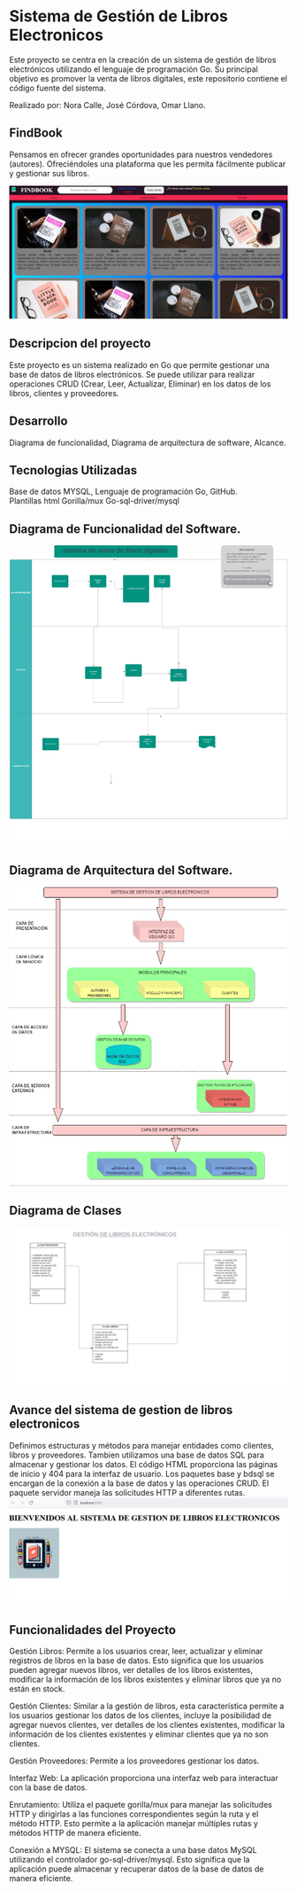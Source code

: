 # Sistema de Gestión de Libros Electronicos
Este proyecto se centra en la creación de un sistema de gestión de libros electrónicos utilizando el lenguaje de programación Go. 
Su principal objetivo es promover la venta de libros digitales, este repositorio contiene el código fuente del sistema.
 
Realizado por: Nora Calle, José Córdova, Omar Llano.

## FindBook

Pensamos en ofrecer grandes oportunidades para nuestros vendedores (autores).
Ofreciéndoles una plataforma que les permita fácilmente publicar y gestionar sus libros.

![](https://github.com/norah30/-SISTEMA-DE-GESTION-DE-LIBROS-ELECTRONICOS/blob/9c47e1ad6529517457d6b450e9933859caf3acf4/imagenes/WhatsApp%20Image%202023-12-21%20at%2023.20.38.jpeg)

## Descripcion del proyecto 
Este proyecto es un sistema realizado en Go que permite gestionar una base de datos de libros electrónicos. Se puede utilizar para realizar operaciones CRUD (Crear, Leer, Actualizar, Eliminar) en los datos de los libros, clientes y proveedores.

## Desarrollo 
Diagrama de funcionalidad, 
Diagrama de arquitectura de software, 
Alcance.

## Tecnologias Utilizadas 
Base de datos MYSQL, 
Lenguaje de programación Go, 
GitHub.  
Plantillas html
Gorilla/mux
Go-sql-driver/mysql

## Diagrama de Funcionalidad del Software.
![](https://github.com/norah30/-SISTEMA-DE-GESTION-DE-LIBROS-ELECTRONICOS/blob/fa5a073a844dc210e7e111113f791f4699324004/sistemas%20de%20venta%20de%20libros%20digitales.jpeg)
## Diagrama de Arquitectura del Software.
![](https://github.com/norah30/-SISTEMA-DE-GESTION-DE-LIBROS-ELECTRONICOS/blob/0fc2f0c244d579dc03cab7970aef38fca1897001/SIS%20(1).jpg)
## Diagrama de Clases 
![](https://github.com/norah30/-SISTEMA-DE-GESTION-DE-LIBROS-ELECTRONICOS/blob/45bcd85b046d5bbcfdbceb5c99a1a2840c25c5ac/Proyecto%20GOLAND%202.jpeg)
 ## Avance del sistema de gestion de libros electronicos 
Definimos estructuras y métodos para manejar entidades como clientes, libros y proveedores. 
Tambien utilizamos una base de datos SQL para almacenar y gestionar los datos.
El código HTML proporciona las páginas de inicio y 404 para la interfaz de usuario. 
Los paquetes base y bdsql se encargan de la conexión a la base de datos y las operaciones CRUD.
El paquete servidor maneja las solicitudes HTTP a diferentes rutas.
![](https://github.com/norah30/-SISTEMA-DE-GESTION-DE-LIBROS-ELECTRONICOS/blob/6c8716addc9e6aa5ef7da74a103272ea724016b0/Inicio_Sistema.png)

## Funcionalidades del Proyecto
Gestión Libros: Permite a los usuarios crear, leer, actualizar y eliminar registros de libros en la base de datos. Esto significa que los usuarios pueden agregar nuevos libros, ver detalles de los libros existentes, modificar la información de los libros existentes y eliminar libros que ya no están en stock.

Gestión Clientes: Similar a la gestión de libros, esta característica permite a los usuarios gestionar los datos de los clientes, incluye la posibilidad de agregar nuevos clientes, ver detalles de los clientes existentes, modificar la información de los clientes existentes y eliminar clientes que ya no son clientes.

Gestión Proveedores: Permite a los proveedores gestionar los datos. 

Interfaz Web: La aplicación proporciona una interfaz web para interactuar con la base de datos. 

Enrutamiento: Utiliza el paquete gorilla/mux para manejar las solicitudes HTTP y dirigirlas a las funciones correspondientes según la ruta y el método HTTP. Esto permite a la aplicación manejar múltiples rutas y métodos HTTP de manera eficiente.

Conexión a MYSQL:  El sistema se conecta a una base datos MySQL utilizando el controlador go-sql-driver/mysql. Esto significa que la aplicación puede almacenar y recuperar datos de la base de datos de manera eficiente.








